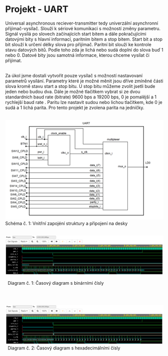 # Projekt - UART
  Universal asynchronous reciever-transmitter tedy univerzální asynchronní přijímač-vysílač. Slouží k sériové komunikaci s možností změny parametru. Signál vysílá po slovech začínajících start bitem a dále pokračujícími datovými bity s hlavní informací, paritním bitem a stop bitem. Start bit a stop bit slouží k určení délky slova pro přijímač. Paritní bit slouží ke kontrole stavu datových bitů. Podle toho zda je lichá nebo sudá doplní do slova buď 1 nebo 0. Datové bity jsou samotná informace, kterou chceme vysílat či přijímat.
&nbsp;
  
&nbsp;  
   Za úkol jsme dostali vytvořit pouze vysílač s možností nastavovaní parametrů vysílání. Parametry které je možné měnit jsou dříve zmíněné části slova kromě stavu start a stop bitu. U stop bitu můžeme zvolit jsetli bude jeden nebo budou dva. Dále je možné tlačítkem vybrat si ze dvou standardních baud rate (bitrate) 9600 bps a 19200 bps, 0 je pomalější a 1 rychlejší baud rate . Paritu lze nastavit sudou nebo lichou tlačítkem, kde 0 je sudá a 1 lichá parita. Pro tento projekt je zvolena parita na jedničky. 
&nbsp;

&nbsp;
![taskone](schema.png)
Schéma  č. 1: Vnitřní zapojéní struktury a připojení na desky 
&nbsp;




&nbsp;
![taskone](bsim.png)

&nbsp;
Diagram č. 1: Časový diagram s binárními čísly 
&nbsp;

&nbsp;

&nbsp;
![taskone](hsim.png)
&nbsp;
Diagram č. 2: Časový diagram s hexadecimálními čísly 
